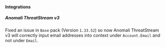 
#### Integrations

##### Anomali ThreatStream v3

Fixed an issue in `Base` pack (Version `1.33.52`) so now Anomali ThreatStream v3 will correctly input email addresses into context under `Account.Email` and not under `Email`.
